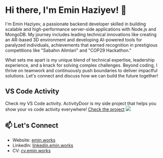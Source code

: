 # Hi there, I'm Emin Haziyev! 👋


I'm Emin Haziyev, a passionate backend developer skilled in building scalable and high-performance server-side applications with Node.js and MongoDB. My journey includes leading technical innovations like creating an AR-based 3D environment and developing AI-powered tools for paralyzed individuals, achievements that earned recognition in prestigious competitions like "Sabahın Alimləri" and "COP29 Hackathon."

What sets me apart is my unique blend of technical expertise, leadership experience, and a knack for solving complex challenges. Beyond coding, I thrive on teamwork and continuously push boundaries to deliver impactful solutions. Let's connect and discuss how we can build the future together!

## VS Code Activity
Check my VS Code activity. ActivityDoor is my side project that helps you show your vs code activity everywhere! [Check the project](https://actdoor.onrender.com)
![](https://actdoor.onrender.com/api/getActivity/EminHaziyev?type=github&theme=dark)


## 📫 Let's Connect

- Website: [emin.works](https://emin.works/)
- LinkedIn: [linkedin.emin.works](https://linkedin.emin.works/)
- CV: [cv.emin.works](https://cv.emin.works/)
